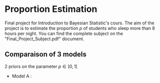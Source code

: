 # Proportion Estimation

Final project for Introduction to Bayesian Statistic's cours. The aim of the project is to estimate the proportion $p$ of students who sleep more than 8 hours per night.
You can find the complete subject on the "Final_Project_Subject.pdf" document.

## Comparaison of 3 models

2 priors on the parameter $p \in ]0,1[$

- Model A : 
